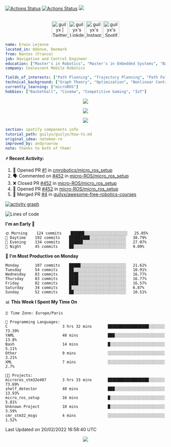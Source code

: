 [![Actions Status](https://github.com/guilyx/guilyx/workflows/wakatime-stats/badge.svg)](https://github.com/guilyx/guilyx/actions)
[![Actions Status](https://github.com/guilyx/guilyx/workflows/update-gh-activity/badge.svg)](https://github.com/guilyx/guilyx/actions)
![](https://visitor-badge.glitch.me/badge?page_id=guilyx.guilyx)

<p align="center">
<br/>
<a href="https://twitter.com/spida_rwin">
  <img alt="guilyx | Twitter" width="50px" src="https://user-images.githubusercontent.com/43545812/144034996-602b144a-16e1-41cc-99e7-c6040b20dcaf.png"/>
</a>
<a href="https://www.linkedin.com/in/erwinlejeune-lkn">
  <img alt="guilyx's LinkdeIN" width="50px" src="https://user-images.githubusercontent.com/43545812/144035037-0f415fc7-9f96-4517-a370-ccc6e78a714b.png" />
</a>
<a href="https://www.instagram.com/spid_erwin">
  <img alt="guilyx's Instagram" width="50px" src="https://user-images.githubusercontent.com/43545812/144035088-0dfb165f-8fe0-4d13-896c-876c29d2b128.png" />
</a>
<a href="https://open.spotify.com/user/11147618695?si=zZFn6uAGRLyoU02lsG50GA">
  <img alt="guilyx's Spotify" width="50px" src="https://user-images.githubusercontent.com/43545812/144035120-1ad5169b-91c7-4078-bef9-6a82c733f373.png" />
</a>
</p>

```yaml
name: Erwin Lejeune
located_in: Odense, Denmark
from: Nantes (France)
job: Navigation and Control Engineer
education: ["Master's in Robotics", "Master's in Embedded Systems", "Bachelor's in Electronics"]
company: Coalescent Mobile Robotics

fields_of_interests: ["Path Planning", "Trajectory Planning", "Path Following", "Behaviour Planning", "Localization", "Sensor Fusion", "Embedded Systems"]
technical_background: ["Graph Theory", "Optimization", "Nonlinear Control", "Real-Time Systems", "Automated Planning"]
currently_learning: ["microROS"]
hobbies: ["Basketball", "Cinema", "Competitive Gaming", "IoT"]
```

<p align="center">
  <img alig src="https://github-profile-trophy.vercel.app/?username=guilyx&column=6&rank=SSS,SS,S,AAA,AA,A,B,C" />
</p>

<p align="center">
  <a href="https://spotify-github-profile.vercel.app/api/view?uid=11147618695&redirect=true">
    <img src="https://spotify-github-profile.vercel.app/api/view?uid=11147618695&cover_image=true&theme=default&bar_color=e3e3e3&bar_color_cover=true">
  </a>
</p>

<p align="center">
  <img src="https://guilyx.vercel.app/api/top-played">
</p>
 
```yaml
section: spotify components info
tutorial_path: guilyx/guilyx/how-to.md
original_idea: natemoo-re
improved_by: andyruwruw
note: thanks to both of them!
```


**:zap: Recent Activity:**

<!--START_SECTION:activity-->
1. 💪 Opened PR [#1](https://github.com/cmrobotics/micro_ros_setup/pull/1) in [cmrobotics/micro_ros_setup](https://github.com/cmrobotics/micro_ros_setup)
2. 🗣 Commented on [#452](https://github.com/micro-ROS/micro_ros_setup/issues/452) in [micro-ROS/micro_ros_setup](https://github.com/micro-ROS/micro_ros_setup)
3. ❌ Closed PR [#452](https://github.com/micro-ROS/micro_ros_setup/pull/452) in [micro-ROS/micro_ros_setup](https://github.com/micro-ROS/micro_ros_setup)
4. 💪 Opened PR [#452](https://github.com/micro-ROS/micro_ros_setup/pull/452) in [micro-ROS/micro_ros_setup](https://github.com/micro-ROS/micro_ros_setup)
5. 🎉 Merged PR [#4](https://github.com/guilyx/awesome-free-robotics-courses/pull/4) in [guilyx/awesome-free-robotics-courses](https://github.com/guilyx/awesome-free-robotics-courses)
<!--END_SECTION:activity-->

[![activity graph](https://activity-graph.herokuapp.com/graph?username=guilyx&custom_title=Erwin's%20activity%20graph&theme=github-light&hide_border=true)](https://github.com/ashutosh00710/github-readme-activity-graph)

<!--START_SECTION:waka-->
![Lines of code](https://img.shields.io/badge/From%20Hello%20World%20I%27ve%20Written-295%20Thousand%20lines%20of%20code-blue)

**I'm an Early 🐤** 

```text
🌞 Morning    124 commits    ██████░░░░░░░░░░░░░░░░░░░   25.05% 
🌆 Daytime    192 commits    █████████░░░░░░░░░░░░░░░░   38.79% 
🌃 Evening    134 commits    ██████░░░░░░░░░░░░░░░░░░░   27.07% 
🌙 Night      45 commits     ██░░░░░░░░░░░░░░░░░░░░░░░   9.09%

```
📅 **I'm Most Productive on Monday** 

```text
Monday       107 commits    █████░░░░░░░░░░░░░░░░░░░░   21.62% 
Tuesday      54 commits     ██░░░░░░░░░░░░░░░░░░░░░░░   10.91% 
Wednesday    83 commits     ████░░░░░░░░░░░░░░░░░░░░░   16.77% 
Thursday     83 commits     ████░░░░░░░░░░░░░░░░░░░░░   16.77% 
Friday       82 commits     ████░░░░░░░░░░░░░░░░░░░░░   16.57% 
Saturday     34 commits     █░░░░░░░░░░░░░░░░░░░░░░░░   6.87% 
Sunday       52 commits     ██░░░░░░░░░░░░░░░░░░░░░░░   10.51%

```


📊 **This Week I Spent My Time On** 

```text
⌚︎ Time Zone: Europe/Paris

💬 Programming Languages: 
C                        3 hrs 32 mins       ██████████████████░░░░░░░   73.39% 
YAML                     40 mins             ███░░░░░░░░░░░░░░░░░░░░░░   13.8% 
Bash                     14 mins             █░░░░░░░░░░░░░░░░░░░░░░░░   5.11% 
Other                    9 mins              ░░░░░░░░░░░░░░░░░░░░░░░░░   3.21% 
XML                      7 mins              ░░░░░░░░░░░░░░░░░░░░░░░░░   2.7%

🐱‍💻 Projects: 
microros_stm32e407       3 hrs 33 mins       ██████████████████░░░░░░░   73.69% 
shelf_detector           40 mins             ███░░░░░░░░░░░░░░░░░░░░░░   13.93% 
micro_ros_setup          16 mins             █░░░░░░░░░░░░░░░░░░░░░░░░   5.81% 
Unknown Project          10 mins             █░░░░░░░░░░░░░░░░░░░░░░░░   3.59% 
cmr_stm32_msgs           4 mins              ░░░░░░░░░░░░░░░░░░░░░░░░░   1.52%

```


 Last Updated on 20/02/2022 16:58:40 UTC
<!--END_SECTION:waka-->

<p align="center">
  <img src="https://capsule-render.vercel.app/api?type=waving&color=gradient&height=60&section=footer"/>
</p>
